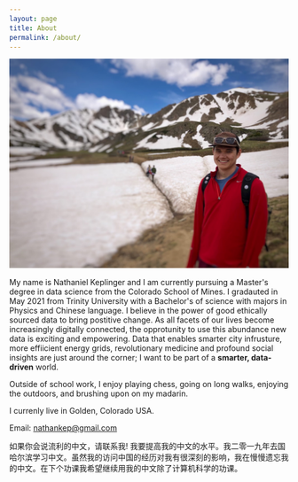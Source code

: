 ```yaml
---
layout: page
title: About
permalink: /about/
---
```



![My picture](/mypic.jpg)

My name is Nathaniel Keplinger and I am currently pursuing a Master's degree in data science from the Colorado School of Mines. I gradauted in May 2021 from Trinity University with a Bachelor's of science with majors in Physics and Chinese language. I believe in the power of good ethically sourced data to bring postitive change. As all facets of our lives become increasingly digitally connected, the opprotunity to use this abundance new data is exciting and empowering. Data that enables smarter city infrusture, more effiicient energy grids, revolutionary medicine and profound social insights are just around the corner; I want to be part of a **smarter, data-driven** world.

Outside of school work, I enjoy playing chess, going on long walks, enjoying the outdoors, and brushing upon on my madarin. 
    
I currenly live in Golden, Colorado USA. 

Email: nathankep@gmail.com 

如果你会说流利的中文，请联系我! 我要提高我的中文的水平。我二零一九年去国哈尔滨学习中文。虽然我的访问中国的经历对我有很深刻的影响，我在慢慢遗忘我的中文。在下个功课我希望继续用我的中文除了计算机科学的功课。
